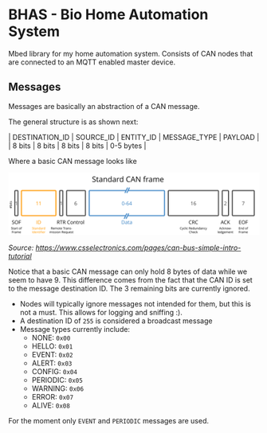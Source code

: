# BHAS - Bio Home Automation System

Mbed library for my home automation system. Consists of CAN nodes that are connected to an MQTT enabled master device.

## Messages

Messages are basically an abstraction of a CAN message.

The general structure is as shown next:

| DESTINATION_ID | SOURCE_ID | ENTITY_ID | MESSAGE_TYPE | PAYLOAD |
| 8 bits         | 8 bits    | 8 bits    | 8 bits       | 0-5 bytes |

Where a basic CAN message looks like

![CAN Format](./img/can-format.svg)

*Source: https://www.csselectronics.com/pages/can-bus-simple-intro-tutorial*

Notice that a basic CAN message can only hold 8 bytes of data while we seem to have 9. This difference comes from the fact that the CAN ID is set to the message destination ID. The 3 remaining bits are currently ignored.

* Nodes will typically ignore messages not intended for them, but this is not a must. This allows for logging and sniffing :).
* A destination ID of `255` is considered a broadcast message
* Message types currently include:
  * NONE: `0x00`
  * HELLO: `0x01`
  * EVENT: `0x02`
  * ALERT: `0x03`
  * CONFIG: `0x04`
  * PERIODIC: `0x05`
  * WARNING: `0x06`
  * ERROR: `0x07`
  * ALIVE: `0x08`

For the moment only `EVENT` and `PERIODIC` messages are used.
